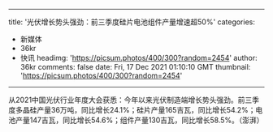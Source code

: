 
---
title: '光伏增长势头强劲：前三季度硅片电池组件产量增速超50%'
categories: 
 - 新媒体
 - 36kr
 - 快讯
headimg: 'https://picsum.photos/400/300?random=2454'
author: 36kr
comments: false
date: Fri, 17 Dec 2021 01:10:10 GMT
thumbnail: 'https://picsum.photos/400/300?random=2454'
---

<div>   
从2021中国光伏行业年度大会获悉：今年以来光伏制造端增长势头强劲。前三季度多晶硅产量36万吨，同比增长24.1%；硅片产量165吉瓦，同比增长54.2%；电池产量147吉瓦，同比增长54.6%；组件产量130吉瓦，同比增长58.5%。（澎湃）  
</div>
            